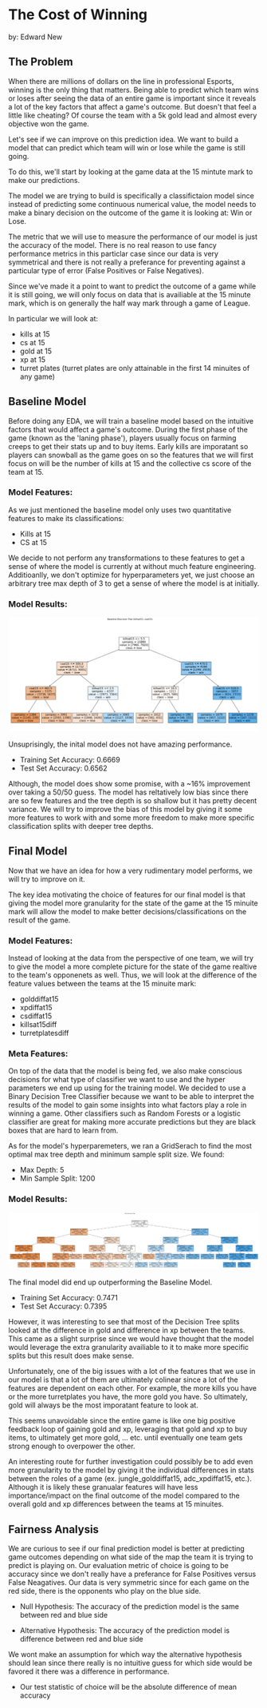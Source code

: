 # The Cost of Winning

by: Edward New

## The Problem

When there are millions of dollars on the line in professional Esports, winning is the only thing that matters. Being able to predict which team wins or loses after seeing the data of an entire game is important since it reveals a lot of the key factors that affect a game's outcome. But doesn't that feel a little like cheating? Of course the team with a 5k gold lead and almost every objective won the game.

Let's see if we can improve on this prediction idea. We want to build a model that can predict which team will win or lose while the game is still going.

To do this, we'll start by looking at the game data at the 15 mintute mark to make our predictions.

The model we are trying to build is specifically a classifictaion model since instead of predicting some continuous numerical value, the model needs to make a binary decision on the outcome of the game it is looking at: Win or Lose.

The metric that we will use to measure the performance of our model is just the accuracy of the model. There is no real reason to use fancy performance metrics in this particlar case since our data is very symmetrical and there is not really a preferance for preventing against a particular type of error (False Positives or False Negatives).

Since we've made it a point to want to predict the outcome of a game while it is still going, we will only focus on data that is availiable at the 15 minute mark, which is on generally the half way mark through a game of League.

In particular we will look at:

-   kills at 15
-   cs at 15
-   gold at 15
-   xp at 15
-   turret plates (turret plates are only attainable in the first 14 minuites of any game)

## Baseline Model

Before doing any EDA, we will train a baseline model based on the intuitive factors that would affect a game's outcome. During the first phase of the game (known as the 'laning phase'), players usually focus on farming creeps to get their stats up and to buy items. Early kills are imporatant so players can snowball as the game goes on so the features that we will first focus on will be the number of kills at 15 and the collective cs score of the team at 15.

### Model Features:

As we just mentioned the baseline model only uses two quantitative features to make its classifications:

-   Kills at 15
-   CS at 15

We decide to not perform any transformations to these features to get a sense of where the model is currently at without much feature engineering. Additioanlly, we don't optimize for hyperparameters yet, we just choose an arbitrary tree max depth of 3 to get a sense of where the model is at initially.

### Model Results:

![Binary Decision Tree for Baseline Win Loss Prediction Model](output.png)

Unsuprisingly, the inital model does not have amazing performance.

-   Training Set Accuracy: 0.6669
-   Test Set Accuracy: 0.6562

Although, the model does show some promise, with a ~16% improvement over taking a 50/50 guess. The model has reltatively low bias since there are so few features and the tree depth is so shallow but it has pretty decent variance. We will try to improve the bias of this model by giving it some more features to work with and some more freedom to make more specific classification splits with deeper tree depths.

## Final Model

Now that we have an idea for how a very rudimentary model performs, we will try to improve on it.

The key idea motivating the choice of features for our final model is that giving the model more granularity for the state of the game at the 15 minuite mark will allow the model to make better decisions/classifications on the result of the game.

### Model Features:

Instead of looking at the data from the perspective of one team, we will try to give the model a more complete picture for the state of the game realtive to the team's opponenets as well. Thus, we will look at the difference of the feature values between the teams at the 15 minuite mark:

-   golddiffat15
-   xpdiffat15
-   csdiffat15
-   killsat15diff
-   turretplatesdiff

### Meta Features:

On top of the data that the model is being fed, we also make conscious decisions for what type of classifier we want to use and the hyper parameters we end up using for the training model. We decided to use a Binary Decision Tree Classifier because we want to be able to interpret the results of the model to gain some insights into what factors play a role in winning a game. Other classifiers such as Random Forests or a logistic classifier are great for making more accurate predictions but they are black boxes that are hard to learn from.

As for the model's hyperparemeters, we ran a GridSerach to find the most optimal max tree depth and minimum sample split size.
We found:

-   Max Depth: 5
-   Min Sample Split: 1200

### Model Results:

![Final Binary Decision Tree for Win Loss Prediction Model](final.png)

The final model did end up outperforming the Baseline Model.

-   Training Set Accuracy: 0.7471
-   Test Set Accuracy: 0.7395

However, it was interesting to see that most of the Decision Tree splits looked at the difference in gold and difference in xp between the teams. This came as a slight surprise since we would have thought that the model would leverage the extra granularity availiable to it to make more specific splits but this result does make sense.

Unfortunately, one of the big issues with a lot of the features that we use in our model is that a lot of them are ultimately colinear since a lot of the features are dependent on each other. For example, the more kills you have or the more turretplates you have, the more gold you have. So ultimately, gold will always be the most imporatant feature to look at.

This seems unavoidable since the entire game is like one big positive feedback loop of gaining gold and xp, leveraging that gold and xp to buy items, to ultimately get more gold, ... etc. until eventually one team gets strong enough to overpower the other.

An interesting route for further investigation could possibly be to add even more granularity to the model by giving it the individual differences in stats between the roles of a game (ex. jungle_golddiffat15, adc_xpdiffat15, etc.). Although it is likely these granualar features will have less importance/impact on the final outcome of the model compared to the overall gold and xp differences between the teams at 15 minuites.

## Fairness Analysis

We are curious to see if our final prediction model is better at predicting game outcomes depending on what side of the map the team it is trying to predict is playing on. Our evaluation metric of choice is going to be accuracy since we don't really have a preferance for False Positives versus False Neagatives. Our data is very symmetric since for each game on the red side, there is the opponents who play on the blue side.

-   Null Hypothesis: The accuracy of the prediction model is the same between red and blue side

-   Alternative Hypothesis: The accuracy of the prediction model is difference between red and blue side

We wont make an assumption for which way the alternative hypothesis should lean since there really is no intuitive guess for which side would be favored it there was a difference in performance.

-   Our test statistic of choice will be the absolute difference of mean accuracy
